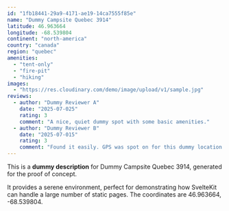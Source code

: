 ```yaml
---
id: "1fb18441-29a9-4171-ae19-14ca7555f85e"
name: "Dummy Campsite Quebec 3914"
latitude: 46.963664
longitude: -68.539804
continent: "north-america"
country: "canada"
region: "quebec"
amenities:
  - "tent-only"
  - "fire-pit"
  - "hiking"
images:
  - "https://res.cloudinary.com/demo/image/upload/v1/sample.jpg"
reviews:
  - author: "Dummy Reviewer A"
    date: "2025-07-025"
    rating: 3
    comment: "A nice, quiet dummy spot with some basic amenities."
  - author: "Dummy Reviewer B"
    date: "2025-07-015"
    rating: 3
    comment: "Found it easily. GPS was spot on for this dummy location."
---
```


This is a **dummy description** for Dummy Campsite Quebec 3914, generated for the proof of concept.

It provides a serene environment, perfect for demonstrating how SvelteKit can handle a large number of static pages. The coordinates are 46.963664, -68.539804.
